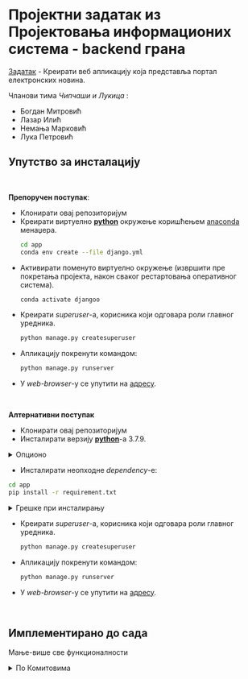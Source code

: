 # Проjектни задатак из Проjектовања информационих система - backend грана

[Задатак](./поставка.pdf) - Креирати веб апликациjу коjа представља портал електронских новина.

Чланови тима *Чипчаши и Лукица* :
* Богдан Митровић
* Лазар Илић
* Немања Марковић
* Лука Петровић


## Упутство за инсталацију

<br>

**Препоручен поступак**:
* Клонирати овај репозиторијум
* Креирати виртуелно [**python**](https://www.python.org/) окружење коришћењем [anaconda](https://www.anaconda.com/) менаџера.
  ```bash
  cd app
  conda env create --file django.yml
  ```
* Активирати поменуто виртуелно окружење (извршити прe покретањa пројекта, након сваког рестартовања оперативног система).
  ```bash
  conda activate djangoo
  ```
* Креирати *superuser*-а, корисника који одговара роли главног уредника.
  ```bash
  python manage.py createsuperuser
  ```
* Апликацију покренути командом:
  ```bash
  python manage.py runserver
  ```
* У *web-browser*-у се упутити на [адресу](http://127.0.0.1:8000/).

<br>

**Алтернативни поступак**
* Клонирати овај репозиторијум
* Инсталирати верзију [**python**](https://www.python.org/downloads/release/python-379/)-а 3.7.9.
  
<details markdown='block'>
<summary>Опционо</summary>

---

И даље је препорука користити виртуелна окружења, помоћу [anaconda](https://www.anaconda.com/) менаџера или [venv](https://docs.python.org/3/library/venv.html) модула(укљученог у **python** дистрибуције).

<br>

Искористити следеће команде (*anaconda* варијанта):
```bash
  conda env create -n "ime_okruzenja" python=3.7.9
  conda activate ime_okruzenja
```
<br>

или (*venv* варијанта):

```bash
  python3.7.9 -m venv ime_okruzenja
```
*venv* активација за *Windows* кориснике
```bash
  ime_okruzenja\Scripts\activate
```

*venv* активација за *Linux/MacOS* кориснике
```bash
  source ime_okruzenja/bin/activate
```
<br>

Потребно је активирати окружење након ресетовања система, а пре покретања пројекта.
Како бисте изашли из виртуелног окружења, користите (*anaconda* варијанта):
```bash
  conda deactivate
```
или (*venv* варијанта):

```bash
  deactivate
```
---

<br>

<br>



</details>

* Инсталирати неопходне *dependency*-е:
```bash
cd app
pip install -r requirement.txt
```
<details markdown='block'>
<summary>Грешке при инсталирању</summary>

<br>

---

Уколико се деси да се поступак заврши грешком при инсталацији *Pillow*-а (или генерално било које ставке), поступити на следећи начин:
  * Исећи из фајла **requirement.txt** линију која садржи ставку која генерише грешку, у овом примеру Pillow==5.3.0.
  * Сачувати измењени фајл **requirement.txt**.
  * Покренути команду:
```bash
pip install Pillow==5.3.0
```
  * Поново покренути команду:
```bash
pip install -r requirement.txt
```
  * Понављати поступак док се процес не заврши без грешака.
  * Уколико ово није од помоћи, посаветујте се са [лекаром или фармацеутом](https://chat.openai.com/).

---
<br>

</details>

* Креирати *superuser*-а, корисника који одговара роли главног уредника.
  ```bash
  python manage.py createsuperuser
  ```
* Апликацију покренути командом:
  ```bash
  python manage.py runserver
  ```
* У *web-browser*-у се упутити на [адресу](http://127.0.0.1:8000/).




<br>


## Имплементирано до сада

Мање-више све функционалности

<details markdown='block'>
<summary>По Комитовима </summary>

* #1
  * систем пријаве
  * претрага новости
  * коментарисање новости
  * лајковање новости/коментара
  * **superuser** има могћуности (парцијално имплементиране) креирања, измене, уклањања чланака
* #2:
  * побољшана имплементација тагова
  * додати драфтови за артикле...
* #3:
  * додат други датум за претрагу
  * додата могућност промене лозинке
  * поправљена форма за измену корисника
  * сређени коментари
  * побољшано управљање сликама...
* #4:
  * расподела имплементираних функционалности по ролама, односно побољшана ауторизација
  * сређивање ситних багова...

</details>
